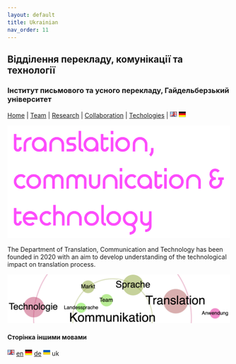 ```yaml
---
layout: default
title: Ukrainian
nav_order: 11
---
```


## Відділення перекладу, комунікації та технології
### Інститут письмового та усного перекладу, Гайдельберзький університет

[Home](index.md) | [Team](people.md) | [Research](research.md) | [Collaboration](collaboration.md) | [Techologies](techlabs.md) | [![Image](en_l_flag.png)](index.html) [![Image](de_l_flag.png)](de_index.html)

![Image](assets/img/A4TCT-logo03-2020-10-23--15.20.23.png)

The Department of Translation, Communication and Technology has been founded in 2020 with an aim to develop understanding of the technological impact on translation process.


![Image](/assets/img/A4TCT-logo02-22.12.50.png)


#### Сторінка іншими мовами

[![Image](en_l_flag.png)](index.html) [en](index.md) [![Image](de_l_flag.png)](de_index.html) [de](de_index.md) ![Image](uk_l_flag.png) uk  
